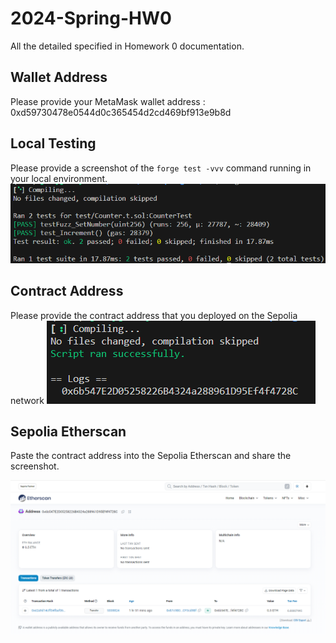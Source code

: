# 2024-Spring-HW0

All the detailed specified in Homework 0 documentation.

## Wallet Address
Please provide your MetaMask wallet address : 0xd59730478e0544d0c365454d2cd469bf913e9b8d

## Local Testing
Please provide a screenshot of the `forge test -vvv` command running in your local environment.
![alt text](image-2.png)


## Contract Address
Please provide the contract address that you deployed on the Sepolia network 
![alt text](image-1.png)


## Sepolia Etherscan
Paste the contract address into the Sepolia Etherscan and share the screenshot.

![alt text](image.png)